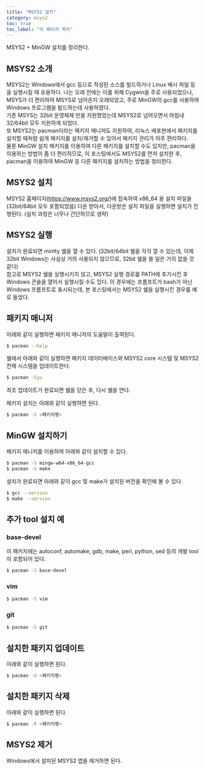 ```yaml
---
title: "MSYS2 설치"
category: msys2
toc: true
toc_label: "이 페이지 목차"
---
```


MSYS2 + MinGW 설치를 정리한다.

## MSYS2 소개
MSYS2는 Windows에서 gcc 등으로 작성된 소스를 빌드하거나 Linux 배시 파일 등을 실행시킬 때 유용하다. 나는 오래 전에는 이를 위해 Cygwin을 주로 사용되었으나, MSYS가 더 편리하여 MSYS로 넘어온지 오래되었고, 주로 MinGW의 gcc를 사용하여 Windows 프로그램을 빌드하는데 사용하였다.  
기존 MSYS는 32bit 운영체제 만을 지원했었는데 MSYS2로 넘어오면서 마침내 32/64bit 모두 지원하게 되었다.  
또 MSYS2는 pacman이라는 패키지 매니저도 지원하여, 리눅스 배포판에서 패키지를 설치할 때처럼 쉽게 패키지를 설치/제거할 수 있어서 패키지 관리가 아주 편리하다.  
물론 MinGW 설치 패키지를 이용하여 다른 패키지를 설치할 수도 있지만, pacman을 이용하는 방법이 좀 더 편리하므로, 이 포스팅에서도 MSYS2를 먼저 설치한 후, pacman을 이용하여 MinGW 등 다른 패키지를 설치하는 방법을 정리한다.

## MSYS2 설치
MSYS2 홈페이지(https://www.msys2.org/)에 접속하여 x86_64 용 설치 파일을(32bit/64bit 모두 포함되었음) 다운 받아서, 다운받은 설치 파일을 실행하면 설치가 진행된다. (설치 과정은 너무나 간단하므로 생략)

## MSYS2 실행
설치가 완료되면 mintty 쉘을 열 수 있다. (32bit/64bit 쉘을 각각 열 수 있는데, 이제 32bit Windows는 사실상 거의 사용되지 않으므로, 32bit 쉘을 쓸 일은 거의 없을 것 같다)  
참고로 MSYS2 쉘을 실행시키지 않고, MSYS2 실행 경로를 PATH에 추가시킨 후 Windows 콘솔을 열어서 실행시킬 수도 있다. 이 경우에는 프롬프트가 bash가 아닌 Windows 프롬프트로 표시되는데, 본 포스팅에서는 MSYS2 쉘을 실행시킨 경우를 예로 들었다.

## 패키지 매니저
아래와 같이 실행하면 패키지 매니저의 도움말이 출력된다.
```bash
$ pacman --help
```

쉘에서 아래와 같이 실행하면 패키지 데이터베이스와 MSYS2 core 시스템 및 MSYS2 전체 시스템을 업데이트한다.
```bash
$ pacman -Syu
```
최초 업데이트가 완료되면 쉘을 닫은 후, 다시 쉘을 연다.  

패키지 설치는 아래와 같이 실행하면 된다.
```bash
$ pacman -S <패키지명>
```

## MinGW 설치하기
패키지 매니저를 이용하여 아래와 같이 설치할 수 있다.
```bash
$ pacman -S mingw-w64-x86_64-gcc
$ pacman -S make
```

설치가 완료되면 아래와 같이 gcc 및 make가 설치된 버전을 확인해 볼 수 있다.
```bash
$ gcc --version
$ make --version
```

## 추가 tool 설치 예
### base-devel
이 패키지에는 autoconf, automake, gdb, make, perl, python, sed 등의 개발 tool이 포함되어 있다.
```bash
$ pacman -S base-devel
```
### vim
```bash
$ pacman -S vim
```
### git
```bash
$ pacman -S git
```

## 설치한 패키지 업데이트
아래와 같이 실행하면 된다.
```bash
$ pacman -U <패키지명>
```

## 설치한 패키지 삭제
아래와 같이 실행하면 된다.
```bash
$ pacman -R <패키지명>
```

## MSYS2 제거
Windows에서 설치된 MSYS2 앱을 제거하면 된다.
